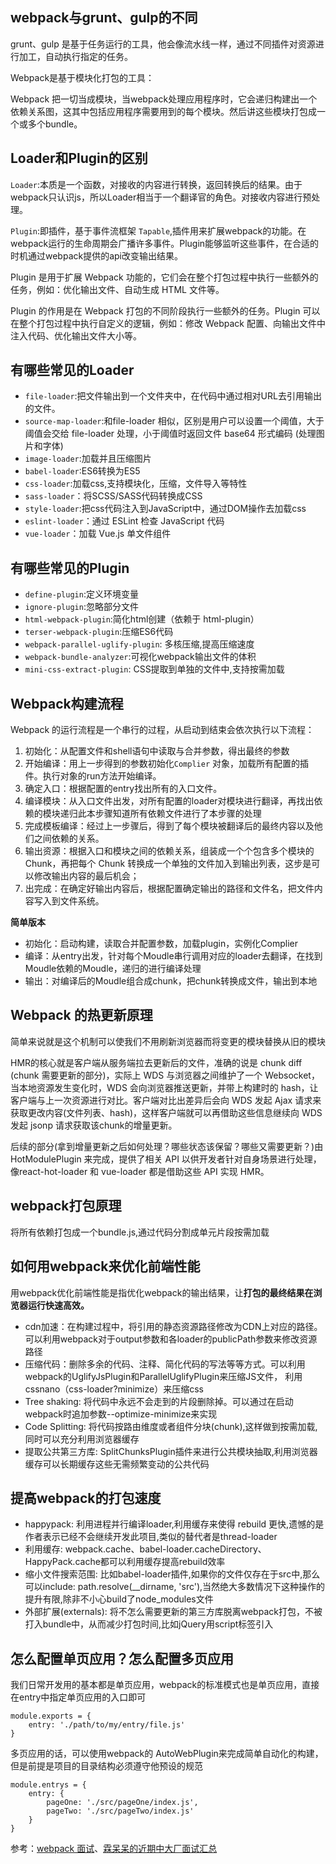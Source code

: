 <!--
 * @Author: Vimalakirti
 * @Date: 2020-06-06 21:30:05
 * @LastEditTime: 2020-06-07 15:23:40
 * @Description: 
 * @FilePath: \vuepress-blog\docs\blog\Other-Library\Git Document Library\webpack面试题.md
--> 

## webpack与grunt、gulp的不同

grunt、gulp 是基于任务运行的工具，他会像流水线一样，通过不同插件对资源进行加工，自动执行指定的任务。

Webpack是基于模块化打包的工具：

Webpack 把一切当成模块，当webpack处理应用程序时，它会递归构建出一个依赖关系图，这其中包括应用程序需要用到的每个模块。然后讲这些模块打包成一个或多个bundle。
##  Loader和Plugin的区别
```Loader```:本质是一个函数，对接收的内容进行转换，返回转换后的结果。由于webpack只认识js，所以Loader相当于一个翻译官的角色。对接收内容进行预处理。

```Plugin```:即插件，基于事件流框架 ```Tapable```,插件用来扩展webpack的功能。在webpack运行的生命周期会广播许多事件。Plugin能够监听这些事件，在合适的时机通过webpack提供的api改变输出结果。

Plugin 是用于扩展 Webpack 功能的，它们会在整个打包过程中执行一些额外的任务，例如：优化输出文件、自动生成 HTML 文件等。

Plugin 的作用是在 Webpack 打包的不同阶段执行一些额外的任务。Plugin 可以在整个打包过程中执行自定义的逻辑，例如：修改 Webpack 配置、向输出文件中注入代码、优化输出文件大小等。

## 有哪些常见的Loader
- ```file-loader```:把文件输出到一个文件夹中，在代码中通过相对URL去引用输出的文件。
- ```source-map-loader```:和file-loader 相似，区别是用户可以设置一个阈值，大于阈值会交给 file-loader 处理，小于阈值时返回文件 base64 形式编码 (处理图片和字体)
- ```image-loader```:加载并且压缩图片
- ```babel-loader```:ES6转换为ES5
- ```css-loader```:加载css,支持模块化，压缩，文件导入等特性
- ```sass-loader```：将SCSS/SASS代码转换成CSS
- ```style-loader```:把css代码注入到JavaScript中，通过DOM操作去加载css
- ```eslint-loader```：通过 ESLint 检查 JavaScript 代码
- ```vue-loader```：加载 Vue.js 单文件组件
  
## 有哪些常见的Plugin
- ```define-plugin```:定义环境变量
- ```ignore-plugin```:忽略部分文件
- ```html-webpack-plugin```:简化html创建（依赖于 html-plugin）
- ```terser-webpack-plugin```:压缩ES6代码
- ```webpack-parallel-uglify-plugin```: 多核压缩,提高压缩速度
- ```webpack-bundle-analyzer```:可视化webpack输出文件的体积
- ```mini-css-extract-plugin```: CSS提取到单独的文件中,支持按需加载
  
## Webpack构建流程
Webpack 的运行流程是一个串行的过程，从启动到结束会依次执行以下流程：
1.  初始化：从配置文件和shell语句中读取与合并参数，得出最终的参数
2.  开始编译：用上一步得到的参数初始化```Complier``` 对象，加载所有配置的插件。执行对象的run方法开始编译。
3.  确定入口：根据配置的entry找出所有的入口文件。
4.  编译模块：从入口文件出发，对所有配置的loader对模块进行翻译，再找出依赖的模块递归此本步骤知道所有依赖文件进行了本步骤的处理
5.  完成模板编译：经过上一步骤后，得到了每个模块被翻译后的最终内容以及他们之间依赖的关系。
6.  输出资源：根据入口和模块之间的依赖关系，组装成一个个包含多个模块的 Chunk，再把每个 Chunk 转换成一个单独的文件加入到输出列表，这步是可以修改输出内容的最后机会；
7.  出完成：在确定好输出内容后，根据配置确定输出的路径和文件名，把文件内容写入到文件系统。

**简单版本**

- 初始化：启动构建，读取合并配置参数，加载plugin，实例化Complier
- 编译：从entry出发，针对每个Moudle串行调用对应的loader去翻译，在找到Moudle依赖的Moudle，递归的进行编译处理
- 输出：对编译后的Moudle组合成chunk，把chunk转换成文件，输出到本地

## Webpack 的热更新原理
简单来说就是这个机制可以使我们不用刷新浏览器而将变更的模块替换从旧的模块

HMR的核心就是客户端从服务端拉去更新后的文件，准确的说是 chunk diff (chunk 需要更新的部分)，实际上 WDS 与浏览器之间维护了一个 Websocket，当本地资源发生变化时，WDS 会向浏览器推送更新，并带上构建时的 hash，让客户端与上一次资源进行对比。客户端对比出差异后会向 WDS 发起 Ajax 请求来获取更改内容(文件列表、hash)，这样客户端就可以再借助这些信息继续向 WDS 发起 jsonp 请求获取该chunk的增量更新。

后续的部分(拿到增量更新之后如何处理？哪些状态该保留？哪些又需要更新？)由 HotModulePlugin 来完成，提供了相关 API 以供开发者针对自身场景进行处理，像react-hot-loader 和 vue-loader 都是借助这些 API 实现 HMR。

## webpack打包原理
将所有依赖打包成一个bundle.js,通过代码分割成单元片段按需加载

## 如何用webpack来优化前端性能
用webpack优化前端性能是指优化webpack的输出结果，让**打包的最终结果在浏览器运行快速高效。**

- cdn加速：在构建过程中，将引用的静态资源路径修改为CDN上对应的路径。可以利用webpack对于output参数和各loader的publicPath参数来修改资源路径
- 压缩代码：删除多余的代码、注释、简化代码的写法等等方式。可以利用webpack的UglifyJsPlugin和ParallelUglifyPlugin来压缩JS文件， 利用cssnano（css-loader?minimize）来压缩css
- Tree shaking: 将代码中永远不会走到的片段删除掉。可以通过在启动webpack时追加参数--optimize-minimize来实现
- Code Splitting: 将代码按路由维度或者组件分块(chunk),这样做到按需加载,同时可以充分利用浏览器缓存
- 提取公共第三方库:  SplitChunksPlugin插件来进行公共模块抽取,利用浏览器缓存可以长期缓存这些无需频繁变动的公共代码

## 提高webpack的打包速度
- happypack: 利用进程并行编译loader,利用缓存来使得 rebuild 更快,遗憾的是作者表示已经不会继续开发此项目,类似的替代者是thread-loader
- 利用缓存: webpack.cache、babel-loader.cacheDirectory、HappyPack.cache都可以利用缓存提高rebuild效率
- 缩小文件搜索范围: 比如babel-loader插件,如果你的文件仅存在于src中,那么可以include: path.resolve(__dirname, 'src'),当然绝大多数情况下这种操作的提升有限,除非不小心build了node_modules文件
- 外部扩展(externals): 将不怎么需要更新的第三方库脱离webpack打包，不被打入bundle中，从而减少打包时间,比如jQuery用script标签引入

## 怎么配置单页应用？怎么配置多页应用
我们日常开发用的基本都是单页应用，webpack的标准模式也是单页应用，直接在entry中指定单页应用的入口即可
```
module.exports = {
    entry: './path/to/my/entry/file.js'
}
```
多页应用的话，可以使用webpack的 AutoWebPlugin来完成简单自动化的构建，但是前提是项目的目录结构必须遵守他预设的规范

```
module.entrys = {
    entry: {
        pageOne: './src/pageOne/index.js',
        pageTwo: './src/pageTwo/index.js'
    }
}
```


参考：[webpack 面试](https://juejin.im/post/5e6f4b4e6fb9a07cd443d4a5#heading-15)、[霖呆呆的近期中大厂面试汇总](https://github.com/LinDaiDai/niubility-coding-js/blob/master/%E6%AF%8F%E6%97%A5%E4%B8%80%E9%A2%98/%E9%9C%96%E5%91%86%E5%91%86%E7%9A%84%E8%BF%91%E6%9C%9F%E4%B8%AD%E5%A4%A7%E5%8E%82%E9%9D%A2%E8%AF%95%E6%B1%87%E6%80%BB.md)